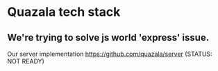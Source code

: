 # Quazala tech stack

## We're trying to solve js world 'express' issue.

Our server implementation https://github.com/quazala/server (STATUS: NOT READY)

